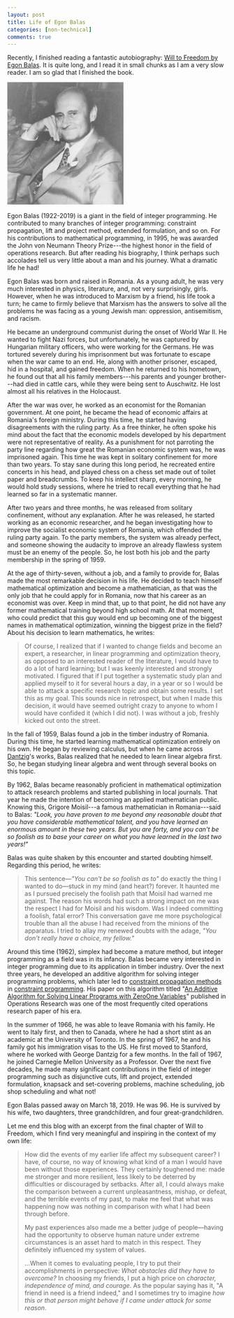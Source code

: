 ```yaml
---
layout: post
title: Life of Egon Balas
categories: [non-technical]
comments: true
---
```


Recently, I finished reading a fantastic autobiography: [Will to Freedom by Egon Balas](https://www.goodreads.com/book/show/2771574-will-to-freedom). It is quite long, and I read it in small chunks as I am a very slow reader. I am so glad that I finished the book.

<img src="https://raw.githubusercontent.com/Shuvomoy/blog/gh-pages/assets/egon_balas.png" alt="useful_image" style="zoom:33%; float: center;" />

 <!-- more -->

Egon Balas (1922-2019) is a giant in the field of integer programming. He contributed to many branches of integer programming: constraint propagation, lift and project method, extended formulation, and so on. For his contributions to mathematical programming, in 1995, he was awarded the John von Neumann Theory Prize---the highest honor in the field of operations research. But after reading his biography, I think perhaps such accolades tell us very little about a man and his journey. What a dramatic life he had!



Egon Balas was born and raised in Romania. As a young adult, he was very much interested in physics, literature, and, not very surprisingly, girls. However, when he was introduced to Marxism by a friend, his life took a turn; he came to firmly believe that Marxism has the answers to solve all the problems he was facing as a young Jewish man: oppression, antisemitism, and racism. 



He became an underground communist during the onset of World War II. He wanted to fight Nazi forces, but unfortunately, he was captured by Hungarian military officers, who were working for the Germans. He was tortured severely during his imprisonment but was fortunate to escape when the war came to an end. He, along with another prisoner, escaped, hid in a hospital, and gained freedom. When he returned to his hometown, he found out that all his family members---his parents and younger brother---had died in cattle cars, while they were being sent to Auschwitz. He lost almost all his relatives in the Holocaust. 



After the war was over, he worked as an economist for the Romanian government.  At one point, he became the head of economic affairs at Romania's foreign ministry. During this time, he started having disagreements with the ruling party. As a free thinker, he often spoke his mind about the fact that the economic models developed by his department were not representative of reality. As a punishment for not parroting the party line regarding how great the Romanian economic system was, he was imprisoned again. This time he was kept in solitary confinement for more than two years. To stay sane during this long period, he recreated entire concerts in his head, and played chess on a chess set made out of toilet paper and breadcrumbs. To keep his intellect sharp, every morning, he would hold study sessions, where he tried to recall everything that he had learned so far in a systematic manner. 



After two years and three months, he was released from solitary confinement, without any explanation. After he was released, he started working as an economic researcher, and he began investigating how to improve the socialist economic system of Romania, which offended the ruling party again. To the party members, the system was already perfect, and someone showing the audacity to improve an already flawless system must be an enemy of the people. So, he lost both his job and the party membership in the spring of 1959. 



At the age of thirty-seven, without a job, and a family to provide for, Balas made the most remarkable decision in his life. He decided to teach himself mathematical optimization and become a mathematician, as that was the only job that he could apply for in Romania, now that his career as an economist was over. Keep in mind that, up to that point, he did not have any former mathematical training beyond high school math. At that moment, who could predict that this guy would end up becoming one of the biggest names in mathematical optimization, winning the biggest prize in the field? About his decision to learn mathematics, he writes:



> Of course, I realized that if I wanted to change fields and become an expert, a researcher, in linear programming and optimization theory, as opposed to an interested reader of the literature, I would have to do a lot of hard learning; but I was keenly interested and strongly motivated. I figured that if I put together a systematic study plan and applied myself to it for several hours a day, in a year or so I would be able to attack a specific research topic and obtain some results. I set this as my goal. This sounds nice in retrospect, but when I made this decision, it would have seemed outright crazy to anyone to whom I would have confided it (which I did not). I was without a job, freshly kicked out onto the street.



In the fall of 1959, Balas found a job in the timber industry of Romania. During this time, he started learning mathematical optimization entirely on his own. He began by reviewing calculus, but when he came across [Dantzig](https://en.wikipedia.org/wiki/George_Dantzig)'s works, Balas realized that he needed to learn linear algebra first. So, he began studying linear algebra and went through several books on this topic. 



By 1962, Balas became reasonably proficient in mathematical optimization to attack research problems and started publishing in local journals. That year he made the intention of becoming an applied mathematician public. Knowing this, Grigore Moisil---a famous mathematician in Romania---said to Balas: *"Look, you have proven to me beyond any reasonable doubt that you have considerable mathematical talent, and you have learned an enormous amount in these two years. But you are forty, and you can't be so foolish as to base your career on what you have learned in the last two years!"* 



Balas was quite shaken by this encounter and started doubting himself. Regarding this period, he writes: 



> This sentence—*"You can't be so foolish as to"* do exactly the thing I wanted to do—stuck in my mind (and heart?) forever. It haunted me as I pursued precisely the foolish path that Moisil had warned me against. The reason his words had such a strong impact on me was the respect I had for Moisil and his wisdom. Was I indeed committing a foolish, fatal error? This conversation gave me more psychological trouble than all the abuse I had received from the minions of the apparatus. I tried to allay my renewed doubts with the adage, *"You don't really have a choice, my fellow."*



Around this time (1962), simplex had become a mature method, but integer programming as a field was in its infancy. Balas became very interested in integer programming due to its application in timber industry. Over the next three years, he developed an additive algorithm for solving integer programming problems, which later led to [constraint propagation methods](https://www.ibm.com/support/knowledgecenter/SSSA5P_12.8.0/ilog.odms.cpo.help/CP_Optimizer/User_manual/topics/propagate_propagate.html) in [constraint programming](https://en.wikipedia.org/wiki/Constraint_programming). His paper on this algorithm titled "[An Additive Algorithm for Solving Linear Programs with Zero­One Variables](https://pubsonline.informs.org/doi/10.1287/opre.13.4.517)" published in Operations Research was one of the most frequently cited operations research paper of his era. 



In the summer of 1966, he was able to leave Romania with his family. He went to Italy first, and then to Canada, where he had a short stint as an academic at the University of Toronto. In the spring of 1967, he and his family got his immigration visas to the US. He first moved to Stanford, where he worked with George Dantzig for a few months. In the fall of 1967, he joined Carnegie Mellon University as a Professor. Over the next five decades, he made many significant contributions in the field of integer programming such as disjunctive cuts, lift and project, extended formulation, knapsack and set-covering problems, machine scheduling, job shop scheduling and what not! 



Egon Balas passed away on March 18, 2019. He was 96. He is survived by his wife, two daughters, three grandchildren, and four great-grandchildren. 



Let me end this blog with an excerpt from the final chapter of Will to Freedom, which I find very meaningful and inspiring in the context of my own life:



> How did the events of my earlier life affect my subsequent career? I have, of course, no way of knowing what kind of a man I would have been without those experiences. They certainly toughened me: made me stronger and more resilient, less likely to be deterred by difficulties or discouraged by setbacks. After all, I could always make the comparison between a current unpleasantness, mishap, or defeat, and the terrible events of my past, to make me feel that what was happening now was nothing in comparison with what I had been through before. 
>
> My past experiences also made me a better judge of people—having had the opportunity to observe human nature under extreme circumstances is an asset hard to match in this respect. They definitely influenced my system of values. 
>
> ...When it comes to evaluating people, I try to put their accomplishments in perspective: *What obstacles did they have to overcome?* In choosing my friends, I put a high price on *character, independence of mind, and courage*. As the popular saying has it, "A friend in need is a friend indeed," and I sometimes try to imagine *how this or that person might behave if I came under attack for some reason*.



